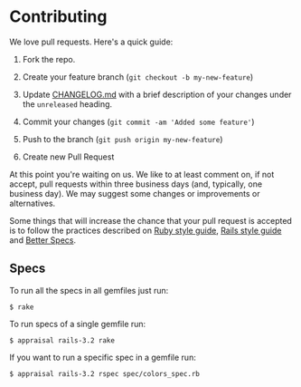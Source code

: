 # Contributing

We love pull requests. Here's a quick guide:

1. Fork the repo.

1. Create your feature branch (`git checkout -b my-new-feature`)

1. Update [CHANGELOG.md](https://github.com/Helabs/jumpup/blob/master/CHANGELOG.md) with a brief description of your changes under the `unreleased` heading.

1. Commit your changes (`git commit -am 'Added some feature'`)

1. Push to the branch (`git push origin my-new-feature`)

1. Create new Pull Request

At this point you're waiting on us. We like to at least comment on, if not
accept, pull requests within three business days (and, typically, one business
day). We may suggest some changes or improvements or alternatives.

Some things that will increase the chance that your pull request is accepted is to follow the practices described on [Ruby style guide](https://github.com/bbatsov/ruby-style-guide), [Rails style guide](https://github.com/bbatsov/rails-style-guide) and [Better Specs](http://betterspecs.org/).

## Specs

To run all the specs in all gemfiles just run:

```
$ rake
```

To run specs of a single gemfile run:

```
$ appraisal rails-3.2 rake
```

If you want to run a specific spec in a gemfile run:

```
$ appraisal rails-3.2 rspec spec/colors_spec.rb
```
